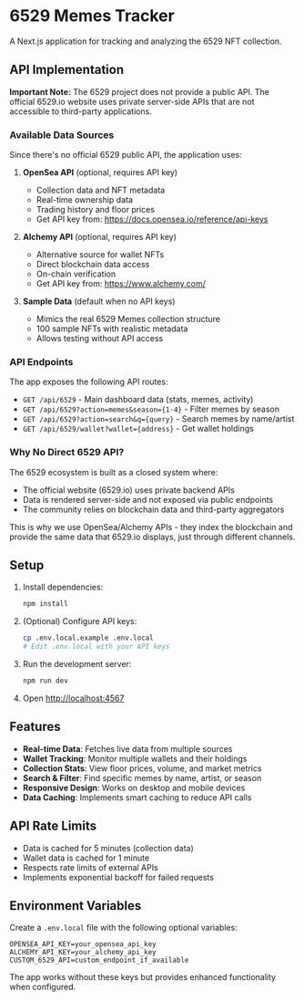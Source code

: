 # 6529 Memes Tracker

A Next.js application for tracking and analyzing the 6529 NFT collection.

## API Implementation

**Important Note:** The 6529 project does not provide a public API. The official 6529.io website uses private server-side APIs that are not accessible to third-party applications.

### Available Data Sources

Since there's no official 6529 public API, the application uses:

1. **OpenSea API** (optional, requires API key)
   - Collection data and NFT metadata
   - Real-time ownership data
   - Trading history and floor prices
   - Get API key from: https://docs.opensea.io/reference/api-keys

2. **Alchemy API** (optional, requires API key)
   - Alternative source for wallet NFTs
   - Direct blockchain data access
   - On-chain verification
   - Get API key from: https://www.alchemy.com/

3. **Sample Data** (default when no API keys)
   - Mimics the real 6529 Memes collection structure
   - 100 sample NFTs with realistic metadata
   - Allows testing without API access

### API Endpoints

The app exposes the following API routes:

- `GET /api/6529` - Main dashboard data (stats, memes, activity)
- `GET /api/6529?action=memes&season={1-4}` - Filter memes by season
- `GET /api/6529?action=search&q={query}` - Search memes by name/artist
- `GET /api/6529/wallet?wallet={address}` - Get wallet holdings

### Why No Direct 6529 API?

The 6529 ecosystem is built as a closed system where:
- The official website (6529.io) uses private backend APIs
- Data is rendered server-side and not exposed via public endpoints
- The community relies on blockchain data and third-party aggregators

This is why we use OpenSea/Alchemy APIs - they index the blockchain and provide the same data that 6529.io displays, just through different channels.

## Setup

1. Install dependencies:
   ```bash
   npm install
   ```

2. (Optional) Configure API keys:
   ```bash
   cp .env.local.example .env.local
   # Edit .env.local with your API keys
   ```

3. Run the development server:
   ```bash
   npm run dev
   ```

4. Open [http://localhost:4567](http://localhost:4567)

## Features

- **Real-time Data**: Fetches live data from multiple sources
- **Wallet Tracking**: Monitor multiple wallets and their holdings
- **Collection Stats**: View floor prices, volume, and market metrics
- **Search & Filter**: Find specific memes by name, artist, or season
- **Responsive Design**: Works on desktop and mobile devices
- **Data Caching**: Implements smart caching to reduce API calls

## API Rate Limits

- Data is cached for 5 minutes (collection data)
- Wallet data is cached for 1 minute
- Respects rate limits of external APIs
- Implements exponential backoff for failed requests

## Environment Variables

Create a `.env.local` file with the following optional variables:

```env
OPENSEA_API_KEY=your_opensea_api_key
ALCHEMY_API_KEY=your_alchemy_api_key
CUSTOM_6529_API=custom_endpoint_if_available
```

The app works without these keys but provides enhanced functionality when configured.